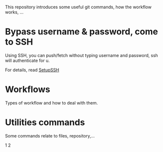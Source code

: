 This repository introduces some useful git commands, how the workflow works, ...

# Bypass username & password, come to SSH

Using SSH, you can push/fetch without typing username and password, ssh will authenticate for u.

For details, read [SetupSSH](https://github.com/vuongxuanhong/GitCommands/blob/master/SetupSSH.md)

# Workflows

Types of workflow and how to deal with them.

# Utilities commands

Some commands relate to files, repository,...

1
2
